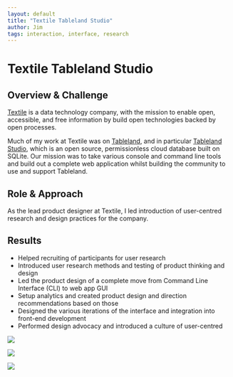 ```yaml
---
layout: default
title: "Textile Tableland Studio"
author: Jim
tags: interaction, interface, research
---
```


# Textile Tableland Studio

## Overview & Challenge

[Textile](https://www.textile.io) is a data technology company, with the mission to enable open, accessible, and free information by build open technologies backed by open processes.

Much of my work at Textile was on [Tableland](https://tableland.xyz/), and in particular [Tableland Studio](https://studio.tableland.xyz/), which is an open source, permissionless cloud database built on SQLite. Our mission was to take various console and command line tools and build out a complete web application whilst building the community to use and support Tableland.

## Role & Approach

As the lead product designer at Textile, I led introduction of user-centred research and design practices for the company.

## Results

* Helped recruiting of participants for user research
* Introduced user research methods and testing of product thinking and design
* Led the product design of a complete move from Command Line Interface (CLI) to web app GUI
* Setup analytics and created product design and direction recommendations based on those
* Designed the various iterations of the interface and integration into front-end development
* Performed design advocacy and introduced a culture of user-centred

![]({{site.url}}assets/images/tablelandstudio-index-1.png)

![]({{site.url}}assets/images/tablelandtudio-dimo-index.png)

![]({{site.url}}assets/images/tablelandstudio-dimo-tabledata.png)